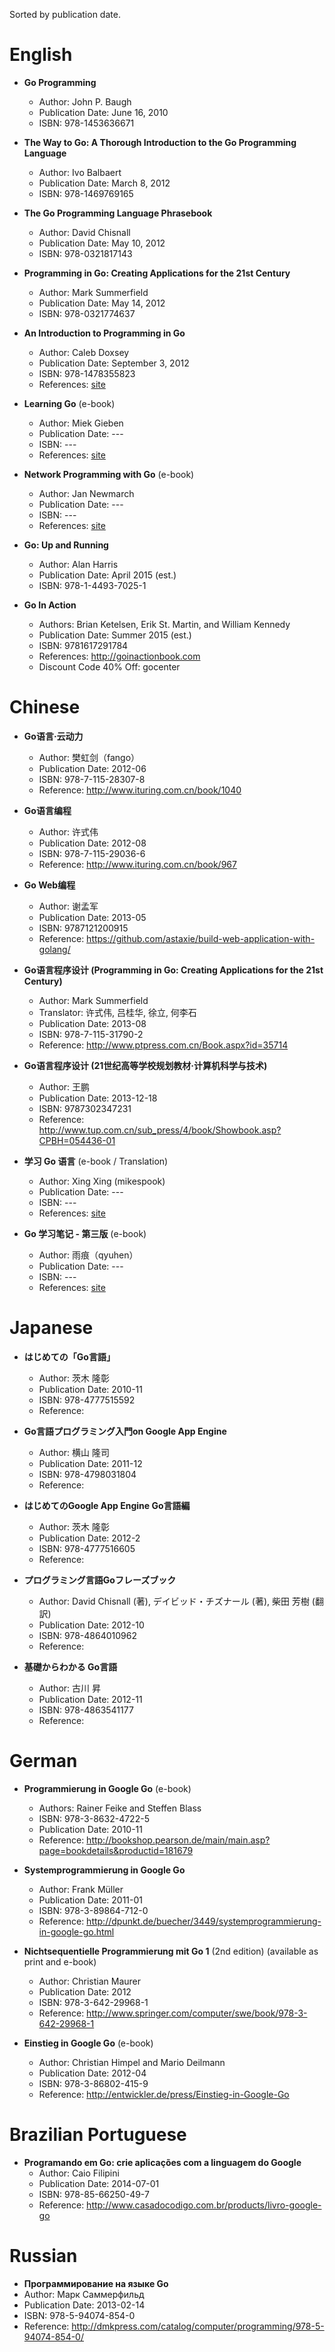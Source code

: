 Sorted by publication date.

# English
  * **Go Programming**
    * Author: John P. Baugh
    * Publication Date: June 16, 2010
    * ISBN: 978-1453636671

  * **The Way to Go: A Thorough Introduction to the Go Programming Language**
    * Author: Ivo Balbaert
    * Publication Date: March 8, 2012
    * ISBN: 978-1469769165

  * **The Go Programming Language Phrasebook**
    * Author: David Chisnall
    * Publication Date: May 10, 2012
    * ISBN: 978-0321817143

  * **Programming in Go: Creating Applications for the 21st Century**
    * Author: Mark Summerfield
    * Publication Date: May 14, 2012
    * ISBN: 978-0321774637

  * **An Introduction to Programming in Go**
    * Author: Caleb Doxsey
    * Publication Date: September 3, 2012
    * ISBN: 978-1478355823
    * References: [site](http://www.golang-book.com/)

  * **Learning Go** (e-book)
    * Author: Miek Gieben
    * Publication Date: ---
    * ISBN: ---
    * References: [site](http://archive.miek.nl/projects/learninggo/)

  * **Network Programming with Go** (e-book)
    * Author: Jan Newmarch
    * Publication Date: ---
    * ISBN: ---
    * References: [site](http://jan.newmarch.name/go/)

  * **Go: Up and Running**
    * Author: Alan Harris
    * Publication Date: April 2015 (est.)
    * ISBN: 978-1-4493-7025-1

  * **Go In Action**
    * Authors: Brian Ketelsen, Erik St. Martin, and William Kennedy
    * Publication Date: Summer 2015 (est.)
    * ISBN: 9781617291784
    * References: http://goinactionbook.com
    * Discount Code 40% Off: gocenter

# Chinese
  * **Go语言·云动力**
    * Author: 樊虹剑（fango）
    * Publication Date: 2012-06
    * ISBN: 978-7-115-28307-8
    * Reference: http://www.ituring.com.cn/book/1040

  * **Go语言编程**
    * Author: 许式伟
    * Publication Date: 2012-08
    * ISBN: 978-7-115-29036-6
    * Reference: http://www.ituring.com.cn/book/967

  * **Go Web编程**
    * Author: 谢孟军
    * Publication Date: 2013-05
    * ISBN: 9787121200915
    * Reference: https://github.com/astaxie/build-web-application-with-golang/

  * **Go语言程序设计 (Programming in Go: Creating Applications for the 21st Century)**
    * Author: Mark Summerfield
    * Translator: 许式伟, 吕桂华, 徐立, 何李石
    * Publication Date: 2013-08
    * ISBN: 978-7-115-31790-2
    * Reference: http://www.ptpress.com.cn/Book.aspx?id=35714

  * **Go语言程序设计 (21世纪高等学校规划教材·计算机科学与技术)**
    * Author: 王鹏
    * Publication Date: 2013-12-18
    * ISBN: 9787302347231
    * Reference: http://www.tup.com.cn/sub_press/4/book/Showbook.asp?CPBH=054436-01

  * **学习 Go 语言** (e-book / Translation)
    * Author: Xing Xing (mikespook)
    * Publication Date: ---
    * ISBN: ---
    * References: [site](http://www.mikespook.com/learning-go/)

  * **Go 学习笔记 - 第三版** (e-book)
    * Author: 雨痕（qyuhen）
    * Publication Date: ---
    * ISBN: ---
    * References: [site](https://github.com/qyuhen/book)

# Japanese
  * **はじめての「Go言語」**
    * Author: 茨木 隆彰
    * Publication Date: 2010-11
    * ISBN: 978-4777515592
    * Reference:

  * **Go言語プログラミング入門on Google App Engine**
    * Author: 横山 隆司
    * Publication Date: 2011-12
    * ISBN: 978-4798031804
    * Reference:

  * **はじめてのGoogle App Engine Go言語編**
    * Author: 茨木 隆彰
    * Publication Date: 2012-2
    * ISBN: 978-4777516605
    * Reference:

  * **プログラミング言語Goフレーズブック**
    * Author: David Chisnall (著), デイビッド・チズナール (著), 柴田 芳樹 (翻訳)
    * Publication Date: 2012-10
    * ISBN: 978-4864010962
    * Reference:

  * **基礎からわかる Go言語**
    * Author: 古川 昇
    * Publication Date: 2012-11
    * ISBN: 978-4863541177
    * Reference:

# German
  * **Programmierung in Google Go** (e-book)
    * Authors: Rainer Feike and Steffen Blass
    * ISBN: 978-3-8632-4722-5
    * Publication Date: 2010-11
    * Reference: http://bookshop.pearson.de/main/main.asp?page=bookdetails&productid=181679

  * **Systemprogrammierung in Google Go**
    * Author: Frank Müller
    * Publication Date: 2011-01
    * ISBN: 978-3-89864-712-0
    * Reference: http://dpunkt.de/buecher/3449/systemprogrammierung-in-google-go.html

  * **Nichtsequentielle Programmierung mit Go 1** (2nd edition) (available as print and e-book)
    * Author: Christian Maurer
    * Publication Date: 2012
    * ISBN: 978-3-642-29968-1
    * Reference: http://www.springer.com/computer/swe/book/978-3-642-29968-1

  * **Einstieg in Google Go** (e-book)
    * Author: Christian Himpel and Mario Deilmann
    * Publication Date: 2012-04
    * ISBN: 978-3-86802-415-9
    * Reference: http://entwickler.de/press/Einstieg-in-Google-Go

# Brazilian Portuguese
  * **Programando em Go: crie aplicações com a linguagem do Google**
    * Author: Caio Filipini
    * Publication Date: 2014-07-01
    * ISBN: 978-85-66250-49-7
    * Reference: http://www.casadocodigo.com.br/products/livro-google-go

# Russian
  * **Программирование на языке Go**
  * Author: Марк Саммерфильд
  * Publication Date: 2013-02-14
  * ISBN: 978-5-94074-854-0
  * Reference: http://dmkpress.com/catalog/computer/programming/978-5-94074-854-0/
